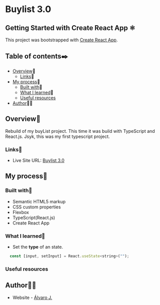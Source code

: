 # Buylist 3.0



## Getting Started with Create React App ⚛

This project was bootstrapped with [Create React App](https://github.com/facebook/create-react-app).

## Table of contents✒️

- [Overview](#overview)🎯
  - [Links](#links)🔗
- [My process](#my-process)🧩
  - [Built with](#built-with)🔨
  - [What I learned](#what-i-learned)📝
  - [Useful resources](#useful-resources)
- [Author](#author)🙋🏻

## Overview🎯

Rebuild of my buyList project. This time it was build with TypeScript and React.js. Jsyk, this was my first typescript project.

### Links🔗

- Live Site URL: [Buylist 3.0](https://buylist-3-0.vercel.app/)

## My process🧩

### Built with🔨

- Semantic HTML5 markup
- CSS custom properties
- Flexbox
- TypeScript(React.js)
- Create React App

### What I learned📝
- Set the <strong>type</strong> of an state.
```js
  const [input, setInput] = React.useState<string>("");
```
### Useful resources



## Author🙋🏻

- Website - [Álvaro J.](https://www.github.com/alvaro-j/)
